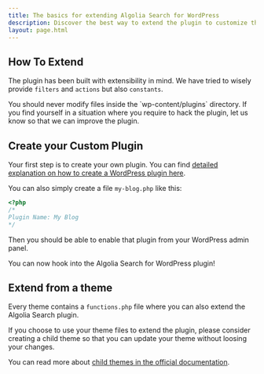 ```yaml
---
title: The basics for extending Algolia Search for WordPress
description: Discover the best way to extend the plugin to customize the behaviour.
layout: page.html
---
```

## How To Extend

The plugin has been built with extensibility in mind. We have tried to wisely provide `filters` and `actions` but also `constants`.

<div class="alert alert-warning">You should never modify files inside the `wp-content/plugins` directory. If you find yourself in a situation where you require to hack the plugin, let us know so that we can improve the plugin.</div>

## Create your Custom Plugin

Your first step is to create your own plugin. You can find [detailed explanation on how to create a WordPress plugin here](https://developer.wordpress.org/plugins/the-basics/).

You can also simply create a file `my-blog.php` like this:

```php
<?php
/*
Plugin Name: My Blog
*/
```

Then you should be able to enable that plugin from your WordPress admin panel.

You can now hook into the Algolia Search for WordPress plugin!

## Extend from a theme

Every theme contains a `functions.php` file where you can also extend the Algolia Search plugin.

If you choose to use your theme files to extend the plugin, please consider creating a child theme so that you can update your theme
without loosing your changes.

You can read more about [child themes in the official documentation](https://codex.wordpress.org/Child_Themes).
